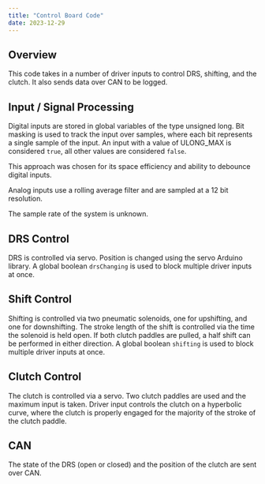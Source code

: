 ```yaml
---
title: "Control Board Code"
date: 2023-12-29
---
```


## Overview

This code takes in a number of driver inputs to control DRS, shifting, and the clutch. It also sends data over CAN to be logged.

## Input / Signal Processing

Digital inputs are stored in global variables of the type unsigned long. Bit masking is used to track the input over samples, where each bit represents a single sample of the input. An input with a value of ULONG_MAX is considered `true`, all other values are considered `false`.

This approach was chosen for its space efficiency and ability to debounce digital inputs.

Analog inputs use a rolling average filter and are sampled at a 12 bit resolution.

The sample rate of the system is unknown.

## DRS Control

DRS is controlled via servo. Position is changed using the servo Arduino library. A global boolean `drsChanging` is used to block multiple driver inputs at once.

## Shift Control

Shifting is controlled via two pneumatic solenoids, one for upshifting, and one for downshifting. The stroke length of the shift is controlled via the time the solenoid is held open. If both clutch paddles are pulled, a half shift can be performed in either direction. A global boolean `shifting` is used to block multiple driver inputs at once.

## Clutch Control

The clutch is controlled via a servo. Two clutch paddles are used and the maximum input is taken. Driver input controls the clutch on a hyperbolic curve, where the clutch is properly engaged for the majority of the stroke of the clutch paddle. 

## CAN

The state of the DRS (open or closed) and the position of the clutch are sent over CAN.